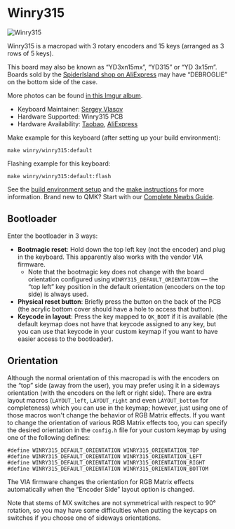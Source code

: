 # Winry315

![Winry315](https://i.imgur.com/nWE5mbXh.jpeg)

Winry315 is a macropad with 3 rotary encoders and 15 keys (arranged as 3 rows of 5 keys).

This board may also be known as “YD3xn15mx”, “YD315” or “YD 3x15m”.  Boards sold by the [SpiderIsland shop on AliExpress](https://www.aliexpress.com/store/5241107) may have “DEBROGLIE” on the bottom side of the case.

More photos can be found [in this Imgur album](https://imgur.com/a/0xf9pju).

* Keyboard Maintainer: [Sergey Vlasov](https://github.com/sigprof)
* Hardware Supported: Winry315 PCB
* Hardware Availability: [Taobao](https://world.taobao.com/item/657924681898.htm), [AliExpress](https://www.aliexpress.com/item/1005003500083583.html)

Make example for this keyboard (after setting up your build environment):

    make winry/winry315:default

Flashing example for this keyboard:

    make winry/winry315:default:flash

See the [build environment setup](https://docs.qmk.fm/#/getting_started_build_tools) and the [make instructions](https://docs.qmk.fm/#/getting_started_make_guide) for more information. Brand new to QMK? Start with our [Complete Newbs Guide](https://docs.qmk.fm/#/newbs).

## Bootloader

Enter the bootloader in 3 ways:

* **Bootmagic reset**: Hold down the top left key (not the encoder) and plug in the keyboard.  This apparently also works with the vendor VIA firmware.
  * Note that the bootmagic key does not change with the board orientation configured using `WINRY315_DEFAULT_ORIENTATION` — the “top left” key position in the default orientation (encoders on the top side) is always used.
* **Physical reset button**: Briefly press the button on the back of the PCB (the acrylic bottom cover should have a hole to access that button).
* **Keycode in layout**: Press the key mapped to `QK_BOOT` if it is available (the default keymap does not have that keycode assigned to any key, but you can use that keycode in your custom keymap if you want to have easier access to the bootloader).

## Orientation

Although the normal orientation of this macropad is with the encoders on the “top” side (away from the user), you may prefer using it in a sideways orientation (with the encoders on the left or right side).  There are extra layout macros (`LAYOUT_left`, `LAYOUT_right` and even `LAYOUT_bottom` for completeness) which you can use in the keymap; however, just using one of those macros won't change the behavior of RGB Matrix effects.  If you want to change the orientation of various RGB Matrix effects too, you can specify the desired orientation in the `config.h` file for your custom keymap by using one of the following defines:

    #define WINRY315_DEFAULT_ORIENTATION WINRY315_ORIENTATION_TOP
    #define WINRY315_DEFAULT_ORIENTATION WINRY315_ORIENTATION_LEFT
    #define WINRY315_DEFAULT_ORIENTATION WINRY315_ORIENTATION_RIGHT
    #define WINRY315_DEFAULT_ORIENTATION WINRY315_ORIENTATION_BOTTOM

The VIA firmware changes the orientation for RGB Matrix effects automatically when the “Encoder Side” layout option is changed.

Note that stems of MX switches are not symmetrical with respect to 90° rotation, so you may have some difficulties when putting the keycaps on switches if you choose one of sideways orientations.
